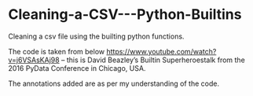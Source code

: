 # Cleaning-a-CSV---Python-Builtins
Cleaning a csv file using the builting python functions.

The code is taken from below
https://www.youtube.com/watch?v=j6VSAsKAj98 – this is David Beazley’s Builtin Superheroestalk from the 2016 PyData Conference in Chicago, USA.

The annotations added are as per my understanding of the code.
